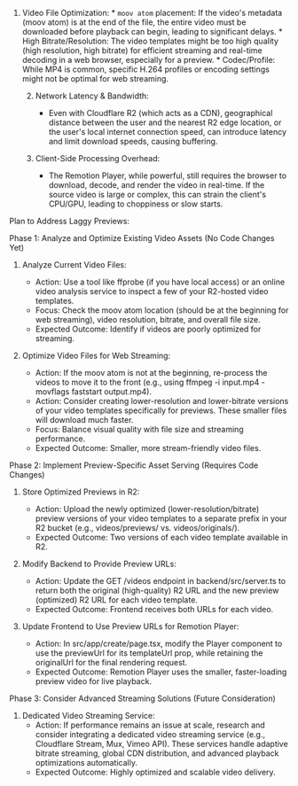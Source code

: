 1. Video File Optimization:
       * `moov atom` placement: If the video's metadata (moov atom) is at the end of the
         file, the entire video must be downloaded before playback can begin, leading to
         significant delays.
       * High Bitrate/Resolution: The video templates might be too high quality (high
         resolution, high bitrate) for efficient streaming and real-time decoding in a web
         browser, especially for a preview.
       * Codec/Profile: While MP4 is common, specific H.264 profiles or encoding settings
         might not be optimal for web streaming.


   2. Network Latency & Bandwidth:
       * Even with Cloudflare R2 (which acts as a CDN), geographical distance between the
         user and the nearest R2 edge location, or the user's local internet connection
         speed, can introduce latency and limit download speeds, causing buffering.


   3. Client-Side Processing Overhead:
       * The Remotion Player, while powerful, still requires the browser to download,
         decode, and render the video in real-time. If the source video is large or complex,
          this can strain the client's CPU/GPU, leading to choppiness or slow starts.

  Plan to Address Laggy Previews:

  Phase 1: Analyze and Optimize Existing Video Assets (No Code Changes Yet)


   1. Analyze Current Video Files:
       * Action: Use a tool like ffprobe (if you have local access) or an online video
         analysis service to inspect a few of your R2-hosted video templates.
       * Focus: Check the moov atom location (should be at the beginning for web streaming),
          video resolution, bitrate, and overall file size.
       * Expected Outcome: Identify if videos are poorly optimized for streaming.


   2. Optimize Video Files for Web Streaming:
       * Action: If the moov atom is not at the beginning, re-process the videos to move it
         to the front (e.g., using ffmpeg -i input.mp4 -movflags faststart output.mp4).
       * Action: Consider creating lower-resolution and lower-bitrate versions of your video
          templates specifically for previews. These smaller files will download much
         faster.
       * Focus: Balance visual quality with file size and streaming performance.
       * Expected Outcome: Smaller, more stream-friendly video files.

  Phase 2: Implement Preview-Specific Asset Serving (Requires Code Changes)


   1. Store Optimized Previews in R2:
       * Action: Upload the newly optimized (lower-resolution/bitrate) preview versions of
         your video templates to a separate prefix in your R2 bucket (e.g., videos/previews/
          vs. videos/originals/).
       * Expected Outcome: Two versions of each video template available in R2.


   2. Modify Backend to Provide Preview URLs:
       * Action: Update the GET /videos endpoint in backend/src/server.ts to return both the
          original (high-quality) R2 URL and the new preview (optimized) R2 URL for each
         video template.
       * Expected Outcome: Frontend receives both URLs for each video.


   3. Update Frontend to Use Preview URLs for Remotion Player:
       * Action: In src/app/create/page.tsx, modify the Player component to use the
         previewUrl for its templateUrl prop, while retaining the originalUrl for the final
         rendering request.
       * Expected Outcome: Remotion Player uses the smaller, faster-loading preview video
         for live playback.

  Phase 3: Consider Advanced Streaming Solutions (Future Consideration)


   1. Dedicated Video Streaming Service:
       * Action: If performance remains an issue at scale, research and consider integrating
          a dedicated video streaming service (e.g., Cloudflare Stream, Mux, Vimeo API).
         These services handle adaptive bitrate streaming, global CDN distribution, and
         advanced playback optimizations automatically.
       * Expected Outcome: Highly optimized and scalable video delivery.

